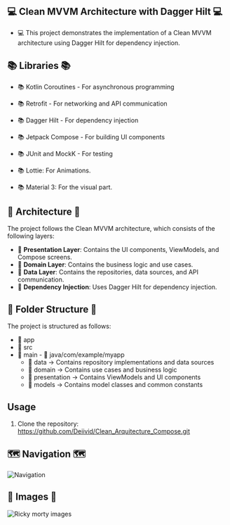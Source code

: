 ## 💻 Clean MVVM Architecture with Dagger Hilt 💻

- 💻 This project demonstrates the implementation of a Clean MVVM architecture using Dagger Hilt for dependency injection.

## 📚 Libraries 📚

- 📚 Kotlin Coroutines - For asynchronous programming
- 📚 Retrofit - For networking and API communication

- 📚 Dagger Hilt - For dependency injection
- 📚 Jetpack Compose - For building UI components
- 📚 JUnit and MockK - For testing
- 📚 Lottie: For Animations.
- 📚 Material 3: For the visual part.


##  🧮 Architecture 🧮

The project follows the Clean MVVM architecture, which consists of the following layers:

- 🧮 **Presentation Layer**: Contains the UI components, ViewModels, and Compose screens.
- 🧮 **Domain Layer**: Contains the business logic and use cases.
- 🧮 **Data Layer**: Contains the repositories, data sources, and API communication.
- 🧮  **Dependency Injection**: Uses Dagger Hilt for dependency injection.

## 📁 Folder Structure 📁

The project is structured as follows:
- 📁 app
 -  📁 src
  -   📁 main
    -   📁 java/com/example/myapp
        - 📁 data -> Contains repository implementations and data sources
        - 📁 domain -> Contains use cases and business logic
        - 📁 presentation -> Contains ViewModels and UI components
        - 📁 models -> Contains model classes and common constants
   
## Usage

1. Clone the repository: https://github.com/Deiivid/Clean_Arquitecture_Compose.git
## 🗺️ Navigation 🗺️

![Navigation](https://github.com/Deiivid/Clean_Arquitecture_Compose/assets/60486280/b1bb18c3-b3e6-4b0b-8695-1642e1c1b760)


##  🙂 Images 🙂

![Ricky morty images](https://github.com/Deiivid/Clean_Arquitecture_Compose/assets/60486280/7a7bc88b-ce68-4c47-b6b7-ce98c08b3530)


